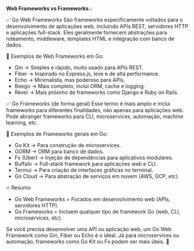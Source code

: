 **Web Frameworks vs Frameworks.:**

✅ Go Web Frameworks
São frameworks especificamente voltados para o desenvolvimento de aplicações web, incluindo APIs REST, servidores HTTP e aplicações full-stack. Eles geralmente fornecem abstrações para roteamento, middleware, templates HTML e integração com banco de dados.

🔹 Exemplos de Web Frameworks em Go:

- Gin → Simples e rápido, muito usado para APIs REST.
- Fiber → Inspirado no Express.js, leve e de alta performance.
- Echo → Minimalista, mas poderoso para APIs.
- Beego → Mais completo, inclui ORM, cache e logging.
- Revel → Mais próximo de frameworks como Django e Ruby on Rails.

✅ Go Frameworks (de forma geral)
Esse termo é mais amplo e inclui frameworks para diferentes finalidades, não apenas para aplicações web. Pode abranger frameworks para CLI, microservices, automação, machine learning, etc.

🔹 Exemplos de Frameworks gerais em Go:

- Go Kit → Para construção de microservices.
- GORM → ORM para banco de dados.
- Fx (Uber) → Injeção de dependências para aplicativos modulares.
- Buffalo → Full-stack framework para aplicações web e CLI.
- Termui → Para criação de interfaces gráficas no terminal.
- Go Cloud → Para abstração de serviços em nuvem (AWS, GCP, etc).

🔥 Resumo
- Go Web Frameworks = Focados em desenvolvimento web (APIs, servidores HTTP).
- Go Frameworks = Incluem qualquer tipo de framework Go (web, CLI, microservices, etc).

Se você precisa desenvolver uma API ou aplicação web, um Go Web Framework como Gin, Fiber ou Echo é o ideal. Já para microservices ou automação, frameworks como Go Kit ou Fx podem ser mais úteis. 🚀